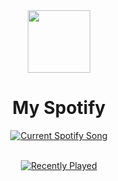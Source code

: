 <div align="center">
  <img src="spotify.svg" width="100" align="center">
  <h1>My Spotify</h1>
  <a href="https://open.spotify.com/user/31n2n2lqbb5ld6gb3o2ljjtogryu">
    <img src="https://parth-spotify.vercel.app/api?theme=dark&scan=true&rainbow=true&spin=true" alt="Current Spotify Song">
    <br>
    <br>
    
![Recently Played](https://spotify-recently-played-readme.vercel.app/api?user=31n2n2lqbb5ld6gb3o2ljjtogryu&unique=true&count=10&width=490)
    
  </a>
</div>
